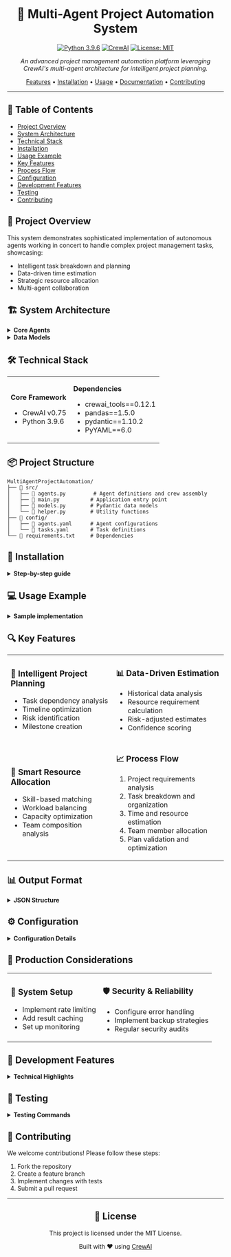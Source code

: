 <div align="center">

# 🤖 Multi-Agent Project Automation System

[![Python 3.9.6](https://img.shields.io/badge/Python-3.9.6-blue.svg)](https://www.python.org/downloads/release/python-396/)
[![CrewAI](https://img.shields.io/badge/CrewAI-0.75-green.svg)](https://github.com/joaomdmoura/crewAI)
[![License: MIT](https://img.shields.io/badge/License-MIT-yellow.svg)](https://opensource.org/licenses/MIT)

*An advanced project management automation platform leveraging CrewAI's multi-agent architecture for intelligent project planning.*

[Features](#-key-features) • [Installation](#-installation) • [Usage](#-usage-example) • [Documentation](#-technical-stack) • [Contributing](#-contributing)

</div>

---

## 📑 Table of Contents
- [Project Overview](#-project-overview)
- [System Architecture](#-system-architecture)
- [Technical Stack](#-technical-stack)
- [Installation](#-installation)
- [Usage Example](#-usage-example)
- [Key Features](#-key-features)
- [Process Flow](#-process-flow)
- [Configuration](#️-configuration)
- [Development Features](#-development-features)
- [Testing](#-testing)
- [Contributing](#-contributing)

## 🎯 Project Overview

This system demonstrates sophisticated implementation of autonomous agents working in concert to handle complex project management tasks, showcasing:
- Intelligent task breakdown and planning
- Data-driven time estimation
- Strategic resource allocation
- Multi-agent collaboration

## 🏗 System Architecture

<details>
<summary><strong>Core Agents</strong></summary>

1. **Project Planning Agent**
   - Task breakdown and organization
   - Timeline development
   - Dependency management
   - Project scope analysis

2. **Estimation Agent**
   - Time estimation
   - Resource requirement analysis
   - Risk assessment
   - Historical data analysis

3. **Resource Allocation Agent**
   - Team member assignment
   - Workload balancing
   - Skill-based allocation
   - Capacity planning

4. **Scheduler Agent**
    - Project scheduling
    - Resource constraint management
    - Gantt chart integration
    - Critical path analysis

</details>

<details>
<summary><strong>Data Models</strong></summary>

- **TaskEstimate**
  ```python
  class TaskEstimate(BaseModel):
      task_name: str
      estimated_time_hours: float
      required_resources: List[str]
  ```

- **Milestone**
  ```python
  class Milestone(BaseModel):
      milestone_name: str
      tasks: List[str]
  ```

- **ProjectPlan**
  ```python
  class ProjectPlan(BaseModel):
      tasks: List[TaskEstimate]
      milestones: List[Milestone]
  ```

</details>

## 🛠 Technical Stack

<table>
<tr>
<td>

**Core Framework**
- CrewAI v0.75
- Python 3.9.6

</td>
<td>

**Dependencies**
- crewai_tools==0.12.1
- pandas==1.5.0
- pydantic==1.10.2
- PyYAML==6.0

</td>
</tr>
</table>

## 📦 Project Structure

```plaintext
MultiAgentProjectAutomation/
├── 📁 src/
│   ├── 📜 agents.py         # Agent definitions and crew assembly
│   ├── 📜 main.py          # Application entry point
│   ├── 📜 models.py        # Pydantic data models
│   └── 📜 helper.py        # Utility functions
├── 📁 config/
│   ├── 📜 agents.yaml      # Agent configurations
│   └── 📜 tasks.yaml       # Task definitions
└── 📜 requirements.txt     # Dependencies
```

## 🚀 Installation

<details>
<summary><strong>Step-by-step guide</strong></summary>

1. Clone the repository:

2. Set up virtual environment:
```bash
python -m venv venv
source venv/bin/activate  # Windows: venv\Scripts\activate
```

3. Install dependencies:
```bash
pip install -r requirements.txt
```

4. Configure environment:
```bash
# Create .env file with:
OPENAI_API_KEY=your_openai_api_key
```

</details>

## 💻 Usage Example

<details>
<summary><strong>Sample implementation</strong></summary>

```python
from src.main import run_project_planning, format_project_inputs

# Configure project parameters
project_inputs = format_project_inputs(
    project="E-commerce Platform",
    objectives="Build a scalable online marketplace",
    industry="Retail Technology",
    team_members="""
    - Sarah Chen (Tech Lead)
    - Mike Rodriguez (Frontend)
    - Priya Patel (Backend)
    - Alex Kim (DevOps)
    """,
    requirements="""
    - Implement secure payment processing
    - Design responsive user interface
    - Develop inventory management system
    - Set up cloud infrastructure
    """
)

# Generate project plan
result, metrics = run_project_planning(project_inputs)
print(f"Cost: ${metrics.total_cost:.2f}")
```

</details>

## 🔍 Key Features

<table>
<tr>
<td>

### 🧠 Intelligent Project Planning
- Task dependency analysis
- Timeline optimization
- Risk identification
- Milestone creation

</td>
<td>

### 📊 Data-Driven Estimation
- Historical data analysis
- Resource requirement calculation
- Risk-adjusted estimates
- Confidence scoring

</td>
</tr>
<tr>
<td>

### 👥 Smart Resource Allocation
- Skill-based matching
- Workload balancing
- Capacity optimization
- Team composition analysis

</td>
<td>

### 📈 Process Flow
1. Project requirements analysis
2. Task breakdown and organization
3. Time and resource estimation
4. Team member allocation
5. Plan validation and optimization

</td>
</tr>
</table>

## 📊 Output Format

<details>
<summary><strong>JSON Structure</strong></summary>

```python
{
    "project_plan": {
        "tasks": [
            {
                "task_name": str,
                "estimated_time_hours": float,
                "required_resources": List[str]
            }
        ],
        "milestones": [
            {
                "milestone_name": str,
                "tasks": List[str]
            }
        ]
    }
}
```

</details>

## ⚙️ Configuration

<details>
<summary><strong>Configuration Details</strong></summary>

### Agent Configuration
```yaml
project_planning_agent:
  role: "The Ultimate Project Planner"
  goal: "To meticulously break down projects..."
```

### Task Configuration
```yaml
task_breakdown:
  description: "Analyze project requirements..."
  expected_output: "Comprehensive task list..."
```

</details>

## 🚀 Production Considerations

<table>
<tr>
<td>

### 🔧 System Setup
- Implement rate limiting
- Add result caching
- Set up monitoring

</td>
<td>

### 🛡 Security & Reliability
- Configure error handling
- Implement backup strategies
- Regular security audits

</td>
</tr>
</table>

## 🔬 Development Features

<details>
<summary><strong>Technical Highlights</strong></summary>

This project demonstrates expertise in:
- Multi-agent system architecture
- Project management automation
- Data validation and modeling
- Configuration management
- Error handling
- Process optimization

</details>

## 🧪 Testing

<details>
<summary><strong>Testing Commands</strong></summary>

```bash
# Run tests
pytest

# Check type hints
mypy src/

# Verify code style
flake8 src/
```

</details>

## 🤝 Contributing

We welcome contributions! Please follow these steps:

1. Fork the repository
2. Create a feature branch
3. Implement changes with tests
4. Submit a pull request

---

<div align="center">

## 📝 License

This project is licensed under the MIT License.

Built with ❤️ using [CrewAI](https://github.com/joaomdmoura/crewAI)

</div>